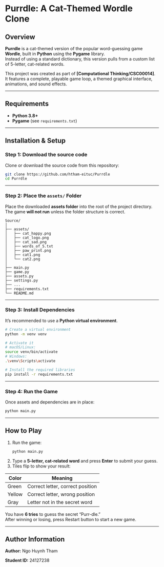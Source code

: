 # Purrdle: A Cat-Themed Wordle Clone

## Overview

**Purrdle** is a cat-themed version of the popular word-guessing game **Wordle**, built in **Python** using the **Pygame** library.  
Instead of using a standard dictionary, this version pulls from a custom list of 5-letter, cat-related words.

This project was created as part of **[Computational Thinking/CSC00014]**.  
It features a complete, playable game loop, a themed graphical interface, animations, and sound effects.

---
## Requirements

- **Python 3.8+**  
- **Pygame** (see `requirements.txt`)

---

## Installation & Setup

### Step 1: Download the source code

Clone or download the source code from this repository:

```bash
git clone https://github.com/htham-eituc/Purrdle
cd Purrdle
```

---

### Step 2: Place the `assets/` Folder

Place the downloaded **assets folder** into the root of the project directory.  
The game **will not run** unless the folder structure is correct.

```
Source/
│
├── assets/
│   ├── cat_happy.png
│   ├── cat_logo.png
│   ├── cat_sad.png
│   ├── words_of_5.txt 
│   ├── paw_print.png
│   ├── cat1.png
│   └── cat2.png
│
├── main.py
├── game.py
├── assets.py
├── settings.py
├── ...
├── requirements.txt
└── README.md
```

---

### Step 3: Install Dependencies

It’s recommended to use a **Python virtual environment**.

```bash
# Create a virtual environment
python -m venv venv

# Activate it
# macOS/Linux:
source venv/bin/activate
# Windows:
.\venv\Scripts\activate

# Install the required libraries
pip install -r requirements.txt
```

---

### Step 4: Run the Game

Once assets and dependencies are in place:

```bash
python main.py
```

---

## How to Play

1. Run the game:
   ```bash
   python main.py
   ```
2. Type a **5-letter, cat-related word** and press **Enter** to submit your guess.
3. Tiles flip to show your result:

| Color | Meaning |
|--------|----------|
| Green | Correct letter, correct position |
| Yellow | Correct letter, wrong position |
| Gray | Letter not in the secret word |

You have **6 tries** to guess the secret “Purr-dle.”  
After winning or losing, press Restart button to start a new game.

---

## Author Information

**Author:** Ngo Huynh Tham 

**Student ID:** 24127238
